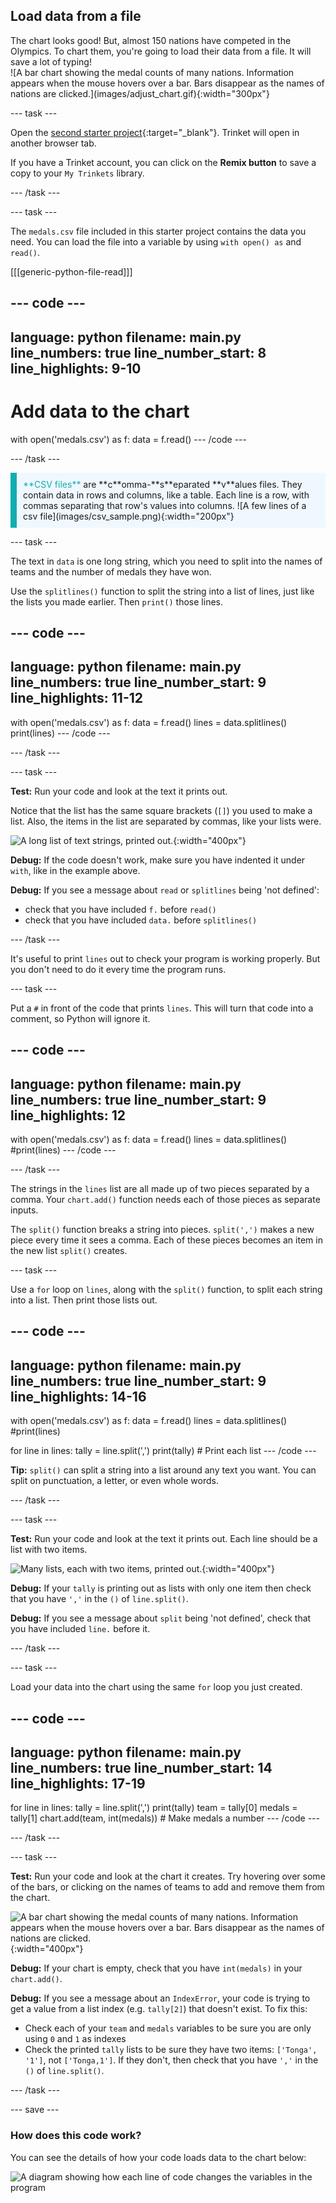 ## Load data from a file

<div style="display: flex; flex-wrap: wrap">
<div style="flex-basis: 200px; flex-grow: 1; margin-right: 15px;">
The chart looks good! But, almost 150 nations have competed in the Olympics. To chart them, you're going to load their data from a file. It will save a lot of typing!
</div>
<div>
![A bar chart showing the medal counts of many nations. Information appears when the mouse hovers over a bar. Bars disappear as the names of nations are clicked.](images/adjust_chart.gif){:width="300px"}
</div>
</div>

--- task ---

Open the [second starter project](https://trinket.io/python/b8e0125fe2){:target="_blank"}. Trinket will open in another browser tab.

If you have a Trinket account, you can click on the **Remix button** to save a copy to your `My Trinkets` library.

--- /task ---

--- task ---

The `medals.csv` file included in this starter project contains the data you need. You can load the file into a variable by using `with open() as` and `read()`.

[[[generic-python-file-read]]]

--- code ---
---
language: python
filename: main.py
line_numbers: true
line_number_start: 8 
line_highlights: 9-10
---
# Add data to the chart
with open('medals.csv') as f:
  data = f.read()
--- /code ---

--- /task ---

<div style="border-left: solid; border-width:10px; border-color: #0faeb0; background-color: aliceblue; padding: 10px;">
<span style="color: #0faeb0">**CSV files**</span> are **c**omma-**s**eparated **v**alues files. They contain data in rows and columns, like a table. Each line is a row, with commas separating that row's values into columns.
![A few lines of a csv file](images/csv_sample.png){:width="200px"}
</div>

--- task ---

The text in `data` is one long string, which you need to split into the names of teams and the number of medals they have won. 

Use the `splitlines()` function to split the string into a list of lines, just like the lists you made earlier. Then `print()` those lines.

--- code ---
---
language: python
filename: main.py
line_numbers: true
line_number_start: 9 
line_highlights: 11-12
---
with open('medals.csv') as f:
  data = f.read()
  lines = data.splitlines()
  print(lines)
--- /code ---

--- /task ---

--- task ---

**Test:** Run your code and look at the text it prints out. 

Notice that the list has the same square brackets (`[]`) you used to make a list. Also, the items in the list are separated by commas, like your lists were.

![A long list of text strings, printed out.](images/lines.png){:width="400px"}

**Debug:** If the code doesn't work, make sure you have indented it under `with`, like in the example above.

**Debug:** If you see a message about `read` or `splitlines` being 'not defined':
 - check that you have included `f.` before `read()` 
 - check that you have included `data.` before `splitlines()`

--- /task ---

It's useful to print `lines` out to check your program is working properly. But you don't need to do it every time the program runs.

--- task ---

Put a `#` in front of the code that prints `lines`. This will turn that code into a comment, so Python will ignore it.

--- code ---
---
language: python
filename: main.py
line_numbers: true
line_number_start: 9 
line_highlights: 12
---
with open('medals.csv') as f:
  data = f.read()
  lines = data.splitlines()
  #print(lines)
--- /code ---

--- /task ---

The strings in the `lines` list are all made up of two pieces separated by a comma. Your `chart.add()` function needs each of those pieces as separate inputs.

The `split()` function breaks a string into pieces. `split(',')` makes a new piece every time it sees a comma. Each of these pieces becomes an item in the new list `split()` creates.

--- task ---

Use a `for` loop on `lines`, along with the `split()` function, to split each string into a list. Then print those lists out.

--- code ---
---
language: python
filename: main.py
line_numbers: true
line_number_start: 9 
line_highlights: 14-16
---
with open('medals.csv') as f:
  data = f.read()
  lines = data.splitlines()
  #print(lines)

for line in lines:
  tally = line.split(',')
  print(tally) # Print each list
--- /code ---

**Tip:** `split()` can split a string into a list around any text you want. You can split on punctuation, a letter, or even whole words.

--- /task ---

--- task ---

**Test:** Run your code and look at the text it prints out. Each line should be a list with two items.

![Many lists, each with two items, printed out.](images/tally.png){:width="400px"}

**Debug:** If your `tally` is printing out as lists with only one item then check that you have `','` in the `()` of `line.split()`.

**Debug:** If you see a message about `split` being 'not defined', check that you have included `line.` before it.

--- /task ---

--- task ---

Load your data into the chart using the same `for` loop you just created.

--- code ---
---
language: python
filename: main.py
line_numbers: true
line_number_start: 14 
line_highlights: 17-19
---
for line in lines:
  tally = line.split(',')
  print(tally)
  team = tally[0]
  medals = tally[1]
  chart.add(team, int(medals))  # Make medals a number
--- /code ---

--- /task ---

--- task ---

**Test:** Run your code and look at the chart it creates. Try hovering over some of the bars, or clicking on the names of teams to add and remove them from the chart.

![A bar chart showing the medal counts of many nations. Information appears when the mouse hovers over a bar. Bars disappear as the names of nations are clicked.](images/adjust_chart.gif){:width="400px"}

**Debug:** If your chart is empty, check that you have `int(medals)` in your `chart.add()`.

**Debug:** If you see a message about an `IndexError`, your code is trying to get a value from a list index (e.g. `tally[2]`) that doesn't exist. To fix this:
 - Check each of your `team` and `medals` variables to be sure you are only using `0` and `1` as indexes
 - Check the printed `tally` lists to be sure they have two items: `['Tonga', '1']`, not `['Tonga,1']`. If they don't, then check that you have `','` in the `()` of `line.split()`.

--- /task ---

--- save ---

### How does this code work?

You can see the details of how your code loads data to the chart below:

![A diagram showing how each line of code changes the variables in the program](images/code_flow.png)

